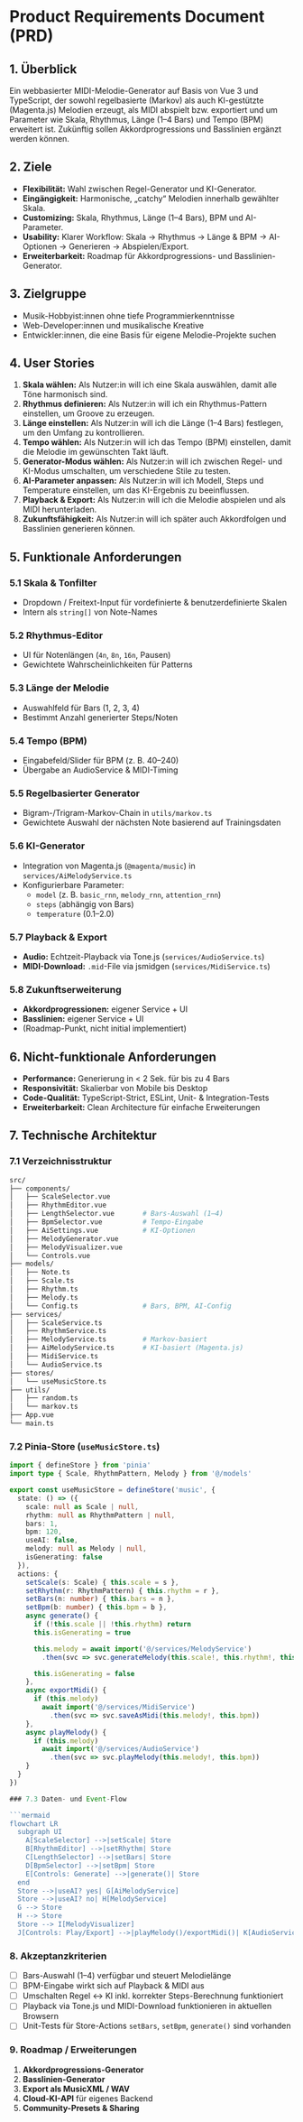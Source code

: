 # Product Requirements Document (PRD)

## 1. Überblick

Ein webbasierter MIDI-Melodie-Generator auf Basis von Vue 3 und TypeScript, der sowohl regelbasierte (Markov) als auch KI-gestützte (Magenta.js) Melodien erzeugt, als MIDI abspielt bzw. exportiert und um Parameter wie Skala, Rhythmus, Länge (1–4 Bars) und Tempo (BPM) erweitert ist. Zukünftig sollen Akkordprogressions und Basslinien ergänzt werden können.

## 2. Ziele

- **Flexibilität:** Wahl zwischen Regel-Generator und KI-Generator.
- **Eingängigkeit:** Harmonische, „catchy“ Melodien innerhalb gewählter Skala.
- **Customizing:** Skala, Rhythmus, Länge (1–4 Bars), BPM und AI-Parameter.
- **Usability:** Klarer Workflow: Skala → Rhythmus → Länge & BPM → AI-Optionen → Generieren → Abspielen/Export.
- **Erweiterbarkeit:** Roadmap für Akkordprogressions- und Basslinien-Generator.

## 3. Zielgruppe

- Musik-Hobbyist:innen ohne tiefe Programmierkenntnisse
- Web-Developer:innen und musikalische Kreative
- Entwickler:innen, die eine Basis für eigene Melodie-Projekte suchen

## 4. User Stories

1. **Skala wählen:** Als Nutzer:in will ich eine Skala auswählen, damit alle Töne harmonisch sind.
2. **Rhythmus definieren:** Als Nutzer:in will ich ein Rhythmus-Pattern einstellen, um Groove zu erzeugen.
3. **Länge einstellen:** Als Nutzer:in will ich die Länge (1–4 Bars) festlegen, um den Umfang zu kontrollieren.
4. **Tempo wählen:** Als Nutzer:in will ich das Tempo (BPM) einstellen, damit die Melodie im gewünschten Takt läuft.
5. **Generator-Modus wählen:** Als Nutzer:in will ich zwischen Regel- und KI-Modus umschalten, um verschiedene Stile zu testen.
6. **AI-Parameter anpassen:** Als Nutzer:in will ich Modell, Steps und Temperature einstellen, um das KI-Ergebnis zu beeinflussen.
7. **Playback & Export:** Als Nutzer:in will ich die Melodie abspielen und als MIDI herunterladen.
8. **Zukunftsfähigkeit:** Als Nutzer:in will ich später auch Akkordfolgen und Basslinien generieren können.

## 5. Funktionale Anforderungen

### 5.1 Skala & Tonfilter

- Dropdown / Freitext-Input für vordefinierte & benutzerdefinierte Skalen
- Intern als `string[]` von Note-Names

### 5.2 Rhythmus-Editor

- UI für Notenlängen (`4n`, `8n`, `16n`, Pausen)
- Gewichtete Wahrscheinlichkeiten für Patterns

### 5.3 Länge der Melodie

- Auswahlfeld für Bars (1, 2, 3, 4)
- Bestimmt Anzahl generierter Steps/Noten

### 5.4 Tempo (BPM)

- Eingabefeld/Slider für BPM (z. B. 40–240)
- Übergabe an AudioService & MIDI-Timing

### 5.5 Regelbasierter Generator

- Bigram-/Trigram-Markov-Chain in `utils/markov.ts`
- Gewichtete Auswahl der nächsten Note basierend auf Trainingsdaten

### 5.6 KI-Generator

- Integration von Magenta.js (`@magenta/music`) in `services/AiMelodyService.ts`
- Konfigurierbare Parameter:
  - `model` (z. B. `basic_rnn`, `melody_rnn`, `attention_rnn`)
  - `steps` (abhängig von Bars)
  - `temperature` (0.1–2.0)

### 5.7 Playback & Export

- **Audio:** Echtzeit-Playback via Tone.js (`services/AudioService.ts`)
- **MIDI-Download:** `.mid`-File via jsmidgen (`services/MidiService.ts`)

### 5.8 Zukunftserweiterung

- **Akkordprogressionen:** eigener Service + UI
- **Basslinien:** eigener Service + UI
- (Roadmap-Punkt, nicht initial implementiert)

## 6. Nicht-funktionale Anforderungen

- **Performance:** Generierung in < 2 Sek. für bis zu 4 Bars
- **Responsivität:** Skalierbar von Mobile bis Desktop
- **Code-Qualität:** TypeScript-Strict, ESLint, Unit- & Integration-Tests
- **Erweiterbarkeit:** Clean Architecture für einfache Erweiterungen

## 7. Technische Architektur

### 7.1 Verzeichnisstruktur

```bash
src/
├── components/
│   ├── ScaleSelector.vue
│   ├── RhythmEditor.vue
│   ├── LengthSelector.vue       # Bars-Auswahl (1–4)
│   ├── BpmSelector.vue          # Tempo-Eingabe
│   ├── AiSettings.vue           # KI-Optionen
│   ├── MelodyGenerator.vue
│   ├── MelodyVisualizer.vue
│   └── Controls.vue
├── models/
│   ├── Note.ts
│   ├── Scale.ts
│   ├── Rhythm.ts
│   ├── Melody.ts
│   └── Config.ts                # Bars, BPM, AI-Config
├── services/
│   ├── ScaleService.ts
│   ├── RhythmService.ts
│   ├── MelodyService.ts         # Markov-basiert
│   ├── AiMelodyService.ts       # KI-basiert (Magenta.js)
│   ├── MidiService.ts
│   └── AudioService.ts
├── stores/
│   └── useMusicStore.ts
├── utils/
│   ├── random.ts
│   └── markov.ts
├── App.vue
└── main.ts
```

### 7.2 Pinia-Store (`useMusicStore.ts`)

````ts
import { defineStore } from 'pinia'
import type { Scale, RhythmPattern, Melody } from '@/models'

export const useMusicStore = defineStore('music', {
  state: () => ({
    scale: null as Scale | null,
    rhythm: null as RhythmPattern | null,
    bars: 1,
    bpm: 120,
    useAI: false,
    melody: null as Melody | null,
    isGenerating: false
  }),
  actions: {
    setScale(s: Scale) { this.scale = s },
    setRhythm(r: RhythmPattern) { this.rhythm = r },
    setBars(n: number) { this.bars = n },
    setBpm(b: number) { this.bpm = b },
    async generate() {
      if (!this.scale || !this.rhythm) return
      this.isGenerating = true

      this.melody = await import('@/services/MelodyService')
        .then(svc => svc.generateMelody(this.scale!, this.rhythm!, this.bars))

      this.isGenerating = false
    },
    async exportMidi() {
      if (this.melody)
        await import('@/services/MidiService')
          .then(svc => svc.saveAsMidi(this.melody!, this.bpm))
    },
    async playMelody() {
      if (this.melody)
        await import('@/services/AudioService')
          .then(svc => svc.playMelody(this.melody!, this.bpm))
    }
  }
})

### 7.3 Daten- und Event-Flow

```mermaid
flowchart LR
  subgraph UI
    A[ScaleSelector] -->|setScale| Store
    B[RhythmEditor] -->|setRhythm| Store
    C[LengthSelector] -->|setBars| Store
    D[BpmSelector] -->|setBpm| Store
    E[Controls: Generate] -->|generate()| Store
  end
  Store -->|useAI? yes| G[AiMelodyService]
  Store -->|useAI? no| H[MelodyService]
  G --> Store
  H --> Store
  Store --> I[MelodyVisualizer]
  J[Controls: Play/Export] -->|playMelody()/exportMidi()| K[AudioService/MidiService]
````

### 8. Akzeptanzkriterien

- [ ] Bars-Auswahl (1–4) verfügbar und steuert Melodielänge
- [ ] BPM-Eingabe wirkt sich auf Playback & MIDI aus
- [ ] Umschalten Regel ↔ KI inkl. korrekter Steps-Berechnung funktioniert
- [ ] Playback via Tone.js und MIDI-Download funktionieren in aktuellen Browsern
- [ ] Unit-Tests für Store-Actions `setBars`, `setBpm`, `generate()` sind vorhanden

### 9. Roadmap / Erweiterungen

1. **Akkordprogressions-Generator**
2. **Basslinien-Generator**
3. **Export als MusicXML / WAV**
4. **Cloud-KI-API** für eigenes Backend
5. **Community-Presets & Sharing**
